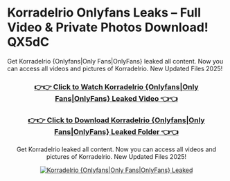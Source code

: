 # Korradelrio Onlyfans Leaks – Full Video & Private Photos Download! QX5dC

Get Korradelrio {Onlyfans|Only Fans|OnlyFans} leaked all content. Now you can access all videos and pictures of Korradelrio. New Updated Files 2025!  
<div align="center">
  
### [👉👉 Click to Watch Korradelrio {Onlyfans|Only Fans|OnlyFans} Leaked Video 👈👈](https://links2leaks.com/korradelrio)  
### [👉👉 Click to Download Korradelrio {Onlyfans|Only Fans|OnlyFans} Leaked Folder 👈👈](https://links2leaks.com/korradelrio)  

Get Korradelrio leaked all content. Now you can access all videos and pictures of Korradelrio. New Updated Files 2025!  

[![Korradelrio {Onlyfans|Only Fans|OnlyFans} Leaked](https://i.ibb.co/93hzkbrt/l2l.gif)](https://links2leaks.com/korradelrio)  

</div>
